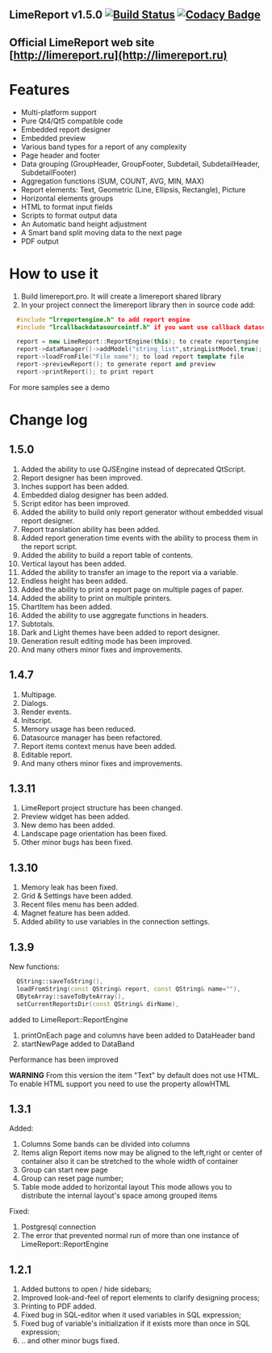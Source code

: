 
LimeReport v1.5.0    [![Build Status](https://api.travis-ci.org/fralx/LimeReport.svg?branch=master)](https://travis-ci.org/fralx/LimeReport)
[![Codacy Badge](https://api.codacy.com/project/badge/Grade/bc31412ea4814f30825b5ed3723e9a70)](https://app.codacy.com/app/fralx/LimeReport?utm_source=github.com&utm_medium=referral&utm_content=fralx/LimeReport&utm_campaign=Badge_Grade_Dashboard)
-----------
Official LimeReport web site [http://limereport.ru](http://limereport.ru)
-----------

# Features
*   Multi-platform support
*   Pure Qt4/Qt5 compatible code
*   Embedded report designer
*   Embedded preview
*   Various band types for a report of any complexity
*   Page header and footer
*   Data grouping (GroupHeader, GroupFooter, Subdetail, SubdetailHeader, SubdetailFooter)
*   Aggregation functions (SUM, COUNT, AVG, MIN, MAX)
*   Report elements: Text, Geometric (Line, Ellipsis, Rectangle), Picture
*   Horizontal elements groups
*   HTML to format input fields
*   Scripts to format output data
*   An Automatic band height adjustment
*   A Smart band split moving data to the next page
*   PDF output


# How to use it
1.  Build limereport.pro. It will create a limereport shared library  
2.  In your project connect the limereport library then in source code add:

```cpp
  #include "lrreportengine.h" to add report engine
  #include "lrcallbackdatasourceintf.h" if you want use callback datasources

  report = new LimeReport::ReportEngine(this); to create reportengine
  report->dataManager()->addModel("string_list",stringListModel,true); to add datasource to report engine
  report->loadFromFile("File name"); to load report template file
  report->previewReport(); to generate report and preview
  report->printReport(); to print report

```
For more samples see a demo

# Change log

## 1.5.0

1.  Added the ability to use QJSEngine instead of deprecated QtScript.
2.  Report designer has been improved.
3.  Inches support has been added. 
4.  Embedded dialog designer has been added.
5.  Script editor has been improved.
6.  Added the ability to build only report generator without embedded visual report designer.
7.  Report translation ability has been added.
8.  Added report generation time events with the ability to process them in the report script.
9.  Added the ability to build a report table of contents.
10. Vertical layout has been added.
11. Added the ability to transfer an image to the report via a variable.
12. Endless height has been added.
13. Added the ability to print a report page on multiple pages of paper.
14. Added the ability to print on multiple printers.
15. ChartItem has been added.
16. Added the ability to use aggregate functions in headers.
17. Subtotals. 
18. Dark and Light themes have been added to report designer.
19. Generation result editing mode has been improved.
20. And many others minor fixes and improvements.

## 1.4.7
1.  Multipage.
2.  Dialogs.
3.  Render events. 
4.  Initscript.
5.  Memory usage has been reduced. 
6.  Datasource manager has been refactored.
7.  Report items context menus have been added.
8.  Editable report.
9.  And many others minor fixes and improvements.

## 1.3.11
1.  LimeReport project structure has been changed.
2.  Preview widget has been added.
3.  New demo has been added.
4.  Landscape page orientation has been fixed.
5.  Other minor bugs has been fixed.

## 1.3.10
1.  Memory leak has been fixed.
2.  Grid & Settings have been added.
3.  Recent files menu has been added.
4.  Magnet feature has been added.
5.  Added ability to use variables in the connection settings.

## 1.3.9
New functions:
```cpp
  QString::saveToString(),
  loadFromString(const QString& report, const QString& name=""),
  QByteArray::saveToByteArray(),
  setCurrentReportsDir(const QString& dirName),
```
added to LimeReport::ReportEngine

1.  printOnEach page and columns have been added to DataHeader band
2.  startNewPage added to DataBand

Performance has been improved

**WARNING**
From this version the item "Text" by default does not use HTML.
To enable HTML support you need to use the property allowHTML

## 1.3.1
Added:
1.  Columns
   Some bands can be divided into columns
2.  Items align
   Report items now may be aligned to the left,right or center of container
   also it can be stretched to the whole width of container
3.  Group can start new page
4.  Group can reset page number;
5.  Table mode added to horizontal layout
   This mode allows you to distribute the internal layout's space among grouped items

Fixed:
1.  Postgresql connection
2.  The error that prevented normal run of more than one instance of LimeReport::ReportEngine

## 1.2.1
1.  Added buttons to open / hide sidebars;
2.  Improved look-and-feel of report elements to clarify designing process;
3.  Printing to PDF added.  
4.  Fixed bug in SQL-editor when it used variables in SQL expression;
5.  Fixed bug of variable's initialization if it exists more than once in SQL expression;
6.  .. and other minor bugs fixed.
